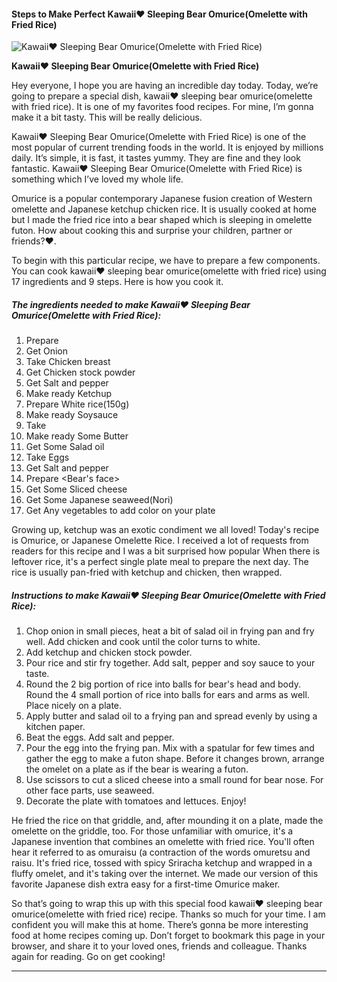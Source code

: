             

#### Steps to Make Perfect Kawaii♥ Sleeping Bear Omurice(Omelette with Fried Rice)

![Kawaii♥ Sleeping Bear Omurice(Omelette with Fried Rice)](https://img-global.cpcdn.com/recipes/2120f2320b263380/751x532cq70/kawaii%e2%99%a5-sleeping-bear-omuriceomelette-with-fried-rice-recipe-main-photo.jpg)

**Kawaii♥ Sleeping Bear Omurice(Omelette with Fried Rice)**

Hey everyone, I hope you are having an incredible day today. Today, we’re going to prepare a special dish, kawaii♥ sleeping bear omurice(omelette with fried rice). It is one of my favorites food recipes. For mine, I’m gonna make it a bit tasty. This will be really delicious.

Kawaii♥ Sleeping Bear Omurice(Omelette with Fried Rice) is one of the most popular of current trending foods in the world. It is enjoyed by millions daily. It’s simple, it is fast, it tastes yummy. They are fine and they look fantastic. Kawaii♥ Sleeping Bear Omurice(Omelette with Fried Rice) is something which I’ve loved my whole life.

Omurice is a popular contemporary Japanese fusion creation of Western omelette and Japanese ketchup chicken rice. It is usually cooked at home but I made the fried rice into a bear shaped which is sleeping in omelette futon. How about cooking this and surprise your children, partner or friends?♥.

To begin with this particular recipe, we have to prepare a few components. You can cook kawaii♥ sleeping bear omurice(omelette with fried rice) using 17 ingredients and 9 steps. Here is how you cook it.

##### The ingredients needed to make Kawaii♥ Sleeping Bear Omurice(Omelette with Fried Rice):

1.  Prepare <Fried chicken rice>
2.  Get Onion
3.  Take Chicken breast
4.  Get Chicken stock powder
5.  Get Salt and pepper
6.  Make ready Ketchup
7.  Prepare White rice(150g)
8.  Make ready Soysauce
9.  Take <Omelet>
10.  Make ready Some Butter
11.  Get Some Salad oil
12.  Take Eggs
13.  Get Salt and pepper
14.  Prepare <Bear's face>
15.  Get Some Sliced cheese
16.  Get Some Japanese seaweed(Nori)
17.  Get Any vegetables to add color on your plate

Growing up, ketchup was an exotic condiment we all loved! Today's recipe is Omurice, or Japanese Omelette Rice. I received a lot of requests from readers for this recipe and I was a bit surprised how popular When there is leftover rice, it's a perfect single plate meal to prepare the next day. The rice is usually pan-fried with ketchup and chicken, then wrapped.

##### Instructions to make Kawaii♥ Sleeping Bear Omurice(Omelette with Fried Rice):

1.  <Fried chicken rice> Chop onion in small pieces, heat a bit of salad oil in frying pan and fry well. Add chicken and cook until the color turns to white.
2.  Add ketchup and chicken stock powder.
3.  Pour rice and stir fry together. Add salt, pepper and soy sauce to your taste.
4.  Round the 2 big portion of rice into balls for bear's head and body. Round the 4 small portion of rice into balls for ears and arms as well. Place nicely on a plate.
5.  <Omelet> Apply butter and salad oil to a frying pan and spread evenly by using a kitchen paper.
6.  Beat the eggs. Add salt and pepper.
7.  Pour the egg into the frying pan. Mix with a spatular for few times and gather the egg to make a futon shape. Before it changes brown, arrange the omelet on a plate as if the bear is wearing a futon.
8.  Use scissors to cut a sliced cheese into a small round for bear nose. For other face parts, use seaweed.
9.  Decorate the plate with tomatoes and lettuces. Enjoy!

He fried the rice on that griddle, and, after mounding it on a plate, made the omelette on the griddle, too. For those unfamiliar with omurice, it's a Japanese invention that combines an omelette with fried rice. You'll often hear it referred to as omuraisu (a contraction of the words omuretsu and raisu. It's fried rice, tossed with spicy Sriracha ketchup and wrapped in a fluffy omelet, and it's taking over the internet. We made our version of this favorite Japanese dish extra easy for a first-time Omurice maker.

So that’s going to wrap this up with this special food kawaii♥ sleeping bear omurice(omelette with fried rice) recipe. Thanks so much for your time. I am confident you will make this at home. There’s gonna be more interesting food at home recipes coming up. Don’t forget to bookmark this page in your browser, and share it to your loved ones, friends and colleague. Thanks again for reading. Go on get cooking!

* * *